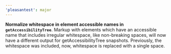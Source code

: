 ```yaml
---
'pleasantest': major
---
```


**Normalize whitespace in element accessible names in `getAccessibilityTree`**. Markup with elements which have an accessible name that includes irregular whitespace, like non-breaking spaces, will now have a different output for getAccessibilityTree snapshots. Previously, the whitespace was included, now, whitespace is replaced with a single space.
